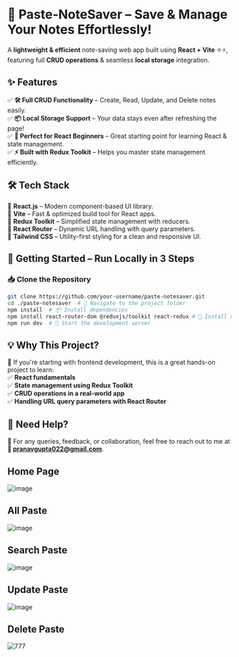 # 📝 Paste-NoteSaver – Save & Manage Your Notes Effortlessly!  

A **lightweight & efficient** note-saving web app built using **React + Vite** ⚛️⚡, featuring full **CRUD operations** & seamless **local storage** integration.  

## ✨ Features  
✅ **🛠️ Full CRUD Functionality** – Create, Read, Update, and Delete notes easily.  
✅ **📦 Local Storage Support** – Your data stays even after refreshing the page!  
✅ **🚀 Perfect for React Beginners** – Great starting point for learning React & state management.  
✅ **⚡ Built with Redux Toolkit** – Helps you master state management efficiently.  

## 🛠️ Tech Stack  
🔹 **React.js** – Modern component-based UI library.  
🔹 **Vite** – Fast & optimized build tool for React apps.  
🔹 **Redux Toolkit** – Simplified state management with reducers.  
🔹 **React Router** – Dynamic URL handling with query parameters.  
🔹 **Tailwind CSS** – Utility-first styling for a clean and responsive UI.  

## 🚀 Getting Started – Run Locally in 3 Steps  
### 📥 Clone the Repository  
```sh
git clone https://github.com/your-username/paste-notesaver.git
cd ./paste-notesaver  # 📂 Navigate to the project folder
npm install  # 📦 Install dependencies
npm install react-router-dom @reduxjs/toolkit react-redux # 🔧 Install required libraries
npm run dev  # 🚀 Start the development server
```

## 💡 Why This Project?  
🚀 If you're starting with frontend development, this is a great hands-on project to learn:  
✅ **React fundamentals**  
✅ **State management using Redux Toolkit**  
✅ **CRUD operations in a real-world app**  
✅ **Handling URL query parameters with React Router**  

## 💬 Need Help?  
📩 For any queries, feedback, or collaboration, feel free to reach out to me at **📧 pranavgupta022@gmail.com**.  

## Home Page
![image](https://github.com/user-attachments/assets/0fdd4084-308c-43f5-9bd3-0aa91fefb0d7)

## All Paste
![image](https://github.com/user-attachments/assets/1ddd9b5e-ac9f-47c9-9208-c25d0284b50d)

## Search Paste
![image](https://github.com/user-attachments/assets/d90665fd-c4de-48eb-8a37-aae5ae97cb5d)

## Update Paste
![image](https://github.com/user-attachments/assets/8ea19fbe-8786-49f4-b781-62dbbef256bc)

## Delete Paste
![777](https://github.com/user-attachments/assets/1ffba0b6-e546-44f0-abd0-afaccf005d90)



